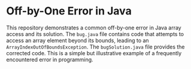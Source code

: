 # Off-by-One Error in Java
This repository demonstrates a common off-by-one error in Java array access and its solution.
The `bug.java` file contains code that attempts to access an array element beyond its bounds, leading to an `ArrayIndexOutOfBoundsException`.  The `bugSolution.java` file provides the corrected code.
This is a simple but illustrative example of a frequently encountered error in programming.